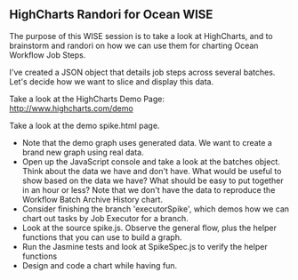 HighCharts Randori for Ocean WISE
-----
The purpose of this WISE session is to take a look at HighCharts, and to brainstorm and randori on how we can use them for charting Ocean Workflow Job Steps.

I've created a JSON object that details job steps across several batches.  Let's decide how we want to slice and display this data.

Take a look at the HighCharts Demo Page:  http://www.highcharts.com/demo

Take a look at the demo spike.html page.
  - Note that the demo graph uses generated data.  We want to create a brand new graph using real data.
  - Open up the JavaScript console and take a look at the batches object.  Think about the data we have and don't have.  What would be useful to show based on the data we have?  What should be easy to put together in an hour or less?  Note that we don't have the data to reproduce the Workflow Batch Archive History chart.
  - Consider finishing the branch 'executorSpike', which demos how we can chart out tasks by Job Executor for a branch.
  - Look at the source spike.js.  Observe the general flow, plus the helper functions that you can use to build a graph.
  - Run the Jasmine tests and look at SpikeSpec.js to verify the helper functions
  - Design and code a chart while having fun.